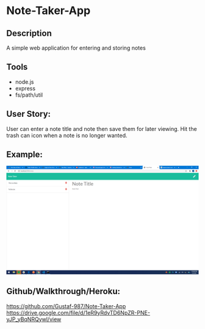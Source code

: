 # Note-Taker-App


## Description
A simple web application for entering and storing notes 

## Tools
* node.js
* express
* fs/path/util

## User Story:
User can enter a note title and note then save them for later viewing. Hit the trash can icon when a note is no longer wanted.

## Example:
<img src="Develop\public\note_taker.png">

## Github/Walkthrough/Heroku:
https://github.com/Gustaf-987/Note-Taker-App
<br>
https://drive.google.com/file/d/1eR9yRdvTD6NpZR-PNE-yJP_yBqNRQywl/view
<br>
